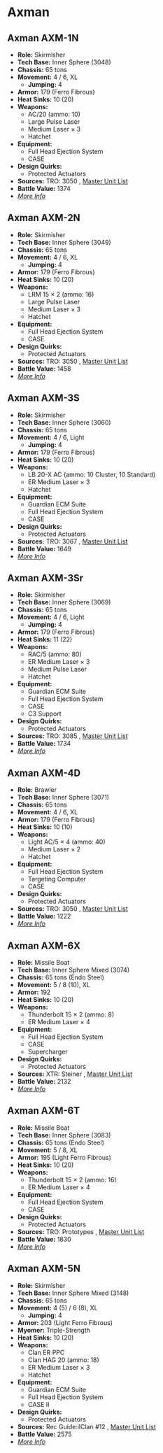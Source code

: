 # Axman 

## Axman AXM-1N 

- **Role:** Skirmisher 
- **Tech Base:** Inner Sphere (3048) 
- **Chassis:** 65 tons 
- **Movement:** 4 / 6, XL 
  - **Jumping:** 4 
- **Armor:** 179 (Ferro Fibrous) 
- **Heat Sinks:** 10 (20) 
- **Weapons:** 
  - AC/20 (ammo: 10) 
  - Large Pulse Laser 
  - Medium Laser × 3 
  - Hatchet 
- **Equipment:** 
  - Full Head Ejection System 
  - CASE 
- **Design Quirks:** 
  - Protected Actuators 
- **Sources:** TRO: 3050 , [Master Unit List](http://masterunitlist.info/Unit/Details/184) 
- **Battle Value:** 1374 
- [*More Info*](axman/axman_axm-1n.md) 

## Axman AXM-2N 

- **Role:** Skirmisher 
- **Tech Base:** Inner Sphere (3049) 
- **Chassis:** 65 tons 
- **Movement:** 4 / 6, XL 
  - **Jumping:** 4 
- **Armor:** 179 (Ferro Fibrous) 
- **Heat Sinks:** 10 (20) 
- **Weapons:** 
  - LRM 15 × 2 (ammo: 16) 
  - Large Pulse Laser 
  - Medium Laser × 3 
  - Hatchet 
- **Equipment:** 
  - Full Head Ejection System 
  - CASE 
- **Design Quirks:** 
  - Protected Actuators 
- **Sources:** TRO: 3050 , [Master Unit List](http://masterunitlist.info/Unit/Details/185) 
- **Battle Value:** 1458 
- [*More Info*](axman/axman_axm-2n.md) 

## Axman AXM-3S 

- **Role:** Skirmisher 
- **Tech Base:** Inner Sphere (3060) 
- **Chassis:** 65 tons 
- **Movement:** 4 / 6, Light 
  - **Jumping:** 4 
- **Armor:** 179 (Ferro Fibrous) 
- **Heat Sinks:** 10 (20) 
- **Weapons:** 
  - LB 20-X AC (ammo: 10 Cluster, 10 Standard) 
  - ER Medium Laser × 3 
  - Hatchet 
- **Equipment:** 
  - Guardian ECM Suite 
  - Full Head Ejection System 
  - CASE 
- **Design Quirks:** 
  - Protected Actuators 
- **Sources:** TRO: 3067 , [Master Unit List](http://masterunitlist.info/Unit/Details/186) 
- **Battle Value:** 1649 
- [*More Info*](axman/axman_axm-3s.md) 

## Axman AXM-3Sr 

- **Role:** Skirmisher 
- **Tech Base:** Inner Sphere (3069) 
- **Chassis:** 65 tons 
- **Movement:** 4 / 6, Light 
  - **Jumping:** 4 
- **Armor:** 179 (Ferro Fibrous) 
- **Heat Sinks:** 11 (22) 
- **Weapons:** 
  - RAC/5 (ammo: 80) 
  - ER Medium Laser × 3 
  - Medium Pulse Laser 
  - Hatchet 
- **Equipment:** 
  - Guardian ECM Suite 
  - Full Head Ejection System 
  - CASE 
  - C3 Support 
- **Design Quirks:** 
  - Protected Actuators 
- **Sources:** TRO: 3085 , [Master Unit List](http://masterunitlist.info/Unit/Details/187) 
- **Battle Value:** 1734 
- [*More Info*](axman/axman_axm-3sr.md) 

## Axman AXM-4D 

- **Role:** Brawler 
- **Tech Base:** Inner Sphere (3071) 
- **Chassis:** 65 tons 
- **Movement:** 4 / 6, XL 
- **Armor:** 179 (Ferro Fibrous) 
- **Heat Sinks:** 10 (10) 
- **Weapons:** 
  - Light AC/5 × 4 (ammo: 40) 
  - Medium Laser × 2 
  - Hatchet 
- **Equipment:** 
  - Full Head Ejection System 
  - Targeting Computer 
  - CASE 
- **Design Quirks:** 
  - Protected Actuators 
- **Sources:** TRO: 3050 , [Master Unit List](http://masterunitlist.info/Unit/Details/188) 
- **Battle Value:** 1222 
- [*More Info*](axman/axman_axm-4d.md) 

## Axman AXM-6X 

- **Role:** Missile Boat 
- **Tech Base:** Inner Sphere Mixed (3074) 
- **Chassis:** 65 tons (Endo Steel) 
- **Movement:** 5 / 8 (10), XL 
- **Armor:** 192 
- **Heat Sinks:** 10 (20) 
- **Weapons:** 
  - Thunderbolt 15 × 2 (ammo: 8) 
  - ER Medium Laser × 4 
- **Equipment:** 
  - Full Head Ejection System 
  - CASE 
  - Supercharger 
- **Design Quirks:** 
  - Protected Actuators 
- **Sources:** XTR: Steiner , [Master Unit List](http://masterunitlist.info/Unit/Details/3772) 
- **Battle Value:** 2132 
- [*More Info*](axman/axman_axm-6x.md) 

## Axman AXM-6T 

- **Role:** Missile Boat 
- **Tech Base:** Inner Sphere (3083) 
- **Chassis:** 65 tons (Endo Steel) 
- **Movement:** 5 / 8, XL 
- **Armor:** 195 (Light Ferro Fibrous) 
- **Heat Sinks:** 10 (20) 
- **Weapons:** 
  - Thunderbolt 15 × 2 (ammo: 16) 
  - ER Medium Laser × 4 
- **Equipment:** 
  - Full Head Ejection System 
  - CASE 
- **Design Quirks:** 
  - Protected Actuators 
- **Sources:** TRO: Prototypes , [Master Unit List](http://masterunitlist.info/Unit/Details/3771) 
- **Battle Value:** 1830 
- [*More Info*](axman/axman_axm-6t.md) 

## Axman AXM-5N 

- **Role:** Skirmisher 
- **Tech Base:** Inner Sphere Mixed (3148) 
- **Chassis:** 65 tons 
- **Movement:** 4 (5) / 6 (8), XL 
  - **Jumping:** 4 
- **Armor:** 203 (Light Ferro Fibrous) 
- **Myomer:** Triple-Strength 
- **Heat Sinks:** 10 (20) 
- **Weapons:** 
  - Clan ER PPC 
  - Clan HAG 20 (ammo: 18) 
  - ER Medium Laser × 3 
  - Hatchet 
- **Equipment:** 
  - Guardian ECM Suite 
  - Full Head Ejection System 
  - CASE II 
- **Design Quirks:** 
  - Protected Actuators 
- **Sources:** Rec Guide:ilClan #12 , [Master Unit List](http://masterunitlist.info/Unit/Details/7790) 
- **Battle Value:** 2575 
- [*More Info*](axman/axman_axm-5n.md) 


